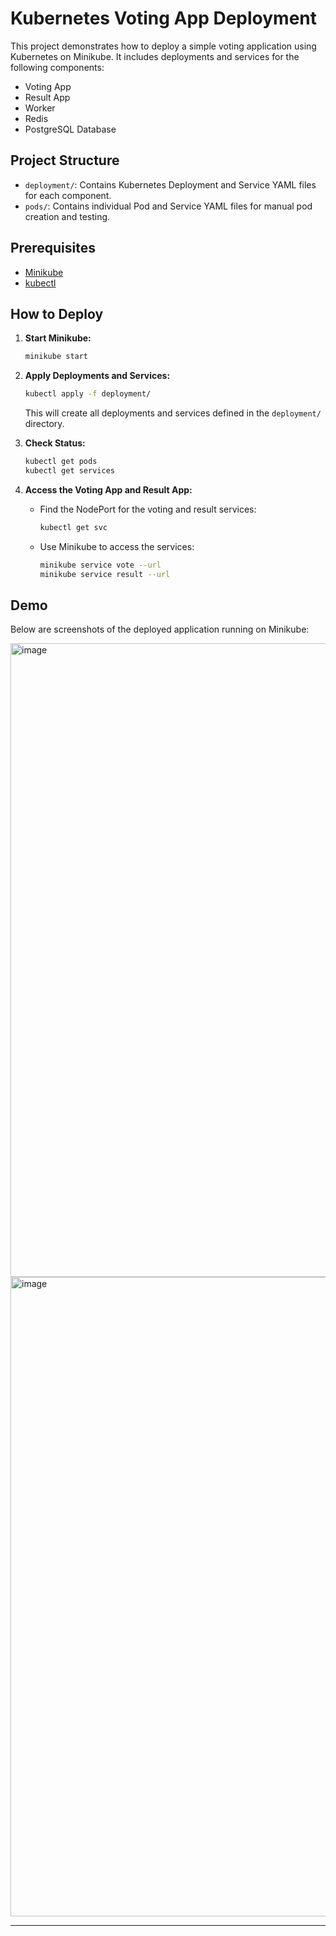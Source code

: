 # Kubernetes Voting App Deployment

This project demonstrates how to deploy a simple voting application using Kubernetes on Minikube. It includes deployments and services for the following components:

- Voting App
- Result App
- Worker
- Redis
- PostgreSQL Database

## Project Structure

- `deployment/`: Contains Kubernetes Deployment and Service YAML files for each component.
- `pods/`: Contains individual Pod and Service YAML files for manual pod creation and testing.

## Prerequisites

- [Minikube](https://minikube.sigs.k8s.io/docs/)
- [kubectl](https://kubernetes.io/docs/tasks/tools/)

## How to Deploy

1. **Start Minikube:**

   ```sh
   minikube start
   ```

2. **Apply Deployments and Services:**

   ```sh
   kubectl apply -f deployment/
   ```

   This will create all deployments and services defined in the `deployment/` directory.

3. **Check Status:**

   ```sh
   kubectl get pods
   kubectl get services
   ```

4. **Access the Voting App and Result App:**
   - Find the NodePort for the voting and result services:
     ```sh
     kubectl get svc
     ```
   - Use Minikube to access the services:
     ```sh
     minikube service vote --url
     minikube service result --url
     ```

## Demo

Below are screenshots of the deployed application running on Minikube:


<img width="1919" height="1014" alt="image" src="https://github.com/user-attachments/assets/40a868bd-0672-445a-a13a-9901aab956f0" />
<img width="1919" height="1023" alt="image" src="https://github.com/user-attachments/assets/d7c0e810-2dd9-414c-99ed-cec7122ddae9" />


---

